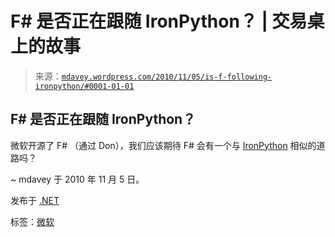 <!--yml

分类：未分类

日期：2024-05-18 06:15:21

-->

# F# 是否正在跟随 IronPython？ | 交易桌上的故事

> 来源：[`mdavey.wordpress.com/2010/11/05/is-f-following-ironpython/#0001-01-01`](https://mdavey.wordpress.com/2010/11/05/is-f-following-ironpython/#0001-01-01)

## F# 是否正在跟随 IronPython？

微软开源了 F# （通过 Don），我们应该期待 F# 会有一个与 [IronPython](http://blogs.msdn.com/b/dsyme/archive/2010/11/04/announcing-the-f-compiler-library-source-code-drop.aspx) 相似的道路吗？

~ mdavey 于 2010 年 11 月 5 日。

发布于 [.NET](https://mdavey.wordpress.com/category/languages/net/)

标签：[微软](https://mdavey.wordpress.com/tag/microsoft/)
